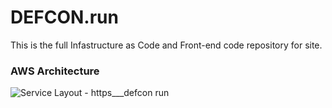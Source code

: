 # DEFCON.run
This is the full Infastructure as Code and Front-end code repository for site.

### AWS Architecture
![Service Layout - https___defcon run](https://github.com/user-attachments/assets/3169fe1a-0ef5-4b04-8820-d120f3bb388f)
